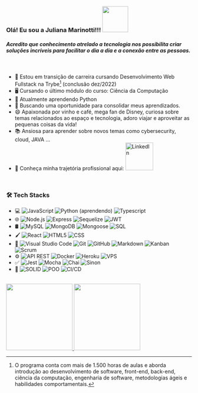 ### Olá! Eu sou a Juliana Marinotti!!! <img src="https://media.tenor.com/TdXGUNE47FgAAAAj/mandalorian-baby-yoda.gif" width="70">

##### Acredito que conhecimento atrelado a tecnologia nos possibilita criar soluções incríveis para facilitar o dia a dia e a conexão entre as pessoas.

<br/>

- 🚀 Estou em transição de carreira cursando Desenvolvimento Web Fullstack na Trybe[^1] (conclusão dez/2022)
- 🖥️ Cursando o último módulo do curso: Ciência da Computação
- 🐍 Atualmente aprendendo Python
- 🏢 Buscando uma oportunidade para consolidar meus aprendizados.
- 😄 Apaixonada por vinho e café, mega fan de Disney, curiosa sobre temas relacionados ao espaço e tecnologia, adoro viajar e aproveitar as pequenas coisas da vida!
- 📚 Ansiosa para aprender sobre novos temas como cybersecurity, cloud, JAVA ...
- 📜 Conheça minha trajetória profissional aqui: 
<a href="https://www.linkedin.com/in/juliana-marinotti/"><img alt="LinkedIn" src="https://img.shields.io/badge/LinkedIn-0077B5?style=for-the-badge&logo=linkedin&logoColor=white&link=(https://www.linkedin.com/in/juliana-marinotti)/" width="75"></a>


<br/>

<h3> 🛠 Tech Stacks</h3>

- 💻
  ![JavaScript](https://img.shields.io/badge/-JavaScript-333333?style=flat&logo=javascript)
  ![Python (aprendendo)](https://img.shields.io/badge/-Python-333333?style=flat&logo=python)
  ![Typescript](https://img.shields.io/badge/-TypeScript-333333?style=flat&logo=Typescript)
- 🌐
  ![Node.js](https://img.shields.io/badge/-Node.js-333333?style=flat&logo=node.js)
  ![Express](https://img.shields.io/badge/-Express-333333?style=flat&logo=Express)
  ![Sequelize](https://img.shields.io/badge/-Sequelize-333333?style=flat&logo=Sequelize)
  ![JWT](https://img.shields.io/badge/-JWT-333333?style=flat&logo=json-web-tokens)
- 🛢
  ![MySQL](https://img.shields.io/badge/-MySQL-333333?style=flat&logo=mysql)
  ![MongoDB](https://img.shields.io/badge/-MongoDB-333333?style=flat&logo=mongodb)
  ![Mongoose](https://img.shields.io/badge/-Mongoose-333333?style=flat&logo=mongoose)
  ![SQL](https://img.shields.io/badge/-SQL-333333?style=flat&logo=sql)
- 🖌️ 
  ![React](https://img.shields.io/badge/-React-333333?style=flat&logo=react)
  ![HTML5](https://img.shields.io/badge/-HTML5-333333?style=flat&logo=HTML5)
  ![CSS](https://img.shields.io/badge/-CSS-333333?style=flat&logo=CSS3&logoColor=1572B6)
- 🔧
  ![Visual Studio Code](https://img.shields.io/badge/-Visual%20Studio%20Code-333333?style=flat&logo=visual-studio-code&logoColor=007ACC)
  ![Git](https://img.shields.io/badge/-Git-333333?style=flat&logo=git)
  ![GitHub](https://img.shields.io/badge/-GitHub-333333?style=flat&logo=github)
  ![Markdown](https://img.shields.io/badge/-Markdown-333333?style=flat&logo=markdown)
  ![Kanban](https://img.shields.io/badge/-Kanban-333333?style=flat&logo=kanban)
  ![Scrum](https://img.shields.io/badge/-Scrum-333333?style=flat&logo=scrum)
- ⚙️
  ![API REST](https://img.shields.io/badge/-APIREST-333333?style=flat&logo=API-REST)
  ![Docker](https://img.shields.io/badge/-Docker-333333?style=flat&logo=docker)
  ![Heroku](https://img.shields.io/badge/-Heroku-333333?style=flat&logo=heroku&logoColor=6F31C5)
  ![VPS](https://img.shields.io/badge/-VPS-333333?style=flat&logo=vps)
- ✅
  ![Jest](https://img.shields.io/badge/-Jest-333333?style=flat&logo=jest&logoColor=C21325)
  ![Mocha](https://img.shields.io/badge/-Mocha-333333?style=flat&logo=mocha&logoColor=8D6748)
  ![Chai](https://img.shields.io/badge/-Chai-333333?style=flat&logo=chai&logoColor=A30701)
  ![Sinon](https://img.shields.io/badge/-Sinon-333333?style=flat&logo=sinon)
- 📖
  ![SOLID](https://img.shields.io/badge/-SOLID-333333?style=flat&logo=SOLID&logoColor=903AFF)
  ![POO](https://img.shields.io/badge/-POO-333333?style=flat&logo=POO&logoColor=903AFF)
  ![CI/CD](https://img.shields.io/badge/-CI/CD-333333?style=flat&logo=CI/CD&logoColor=903AFF)
  
<br/>

<a href="https://github.com/Ju-MM">
  <img height="180em" src="https://github-readme-stats.vercel.app/api?username=Ju-MM&theme=buefy&show_icons=true" />
  <img height="180em" src="https://github-readme-stats.vercel.app/api/top-langs/?username=Ju-MM&theme=buefy&layout=compact" />
</a>

<br/>

[^1]:O programa conta com mais de 1.500 horas de aulas e aborda introdução ao desenvolvimento de software, front-end, back-end, ciência da computação, engenharia de software, metodologias ágeis e habilidades comportamentais.
